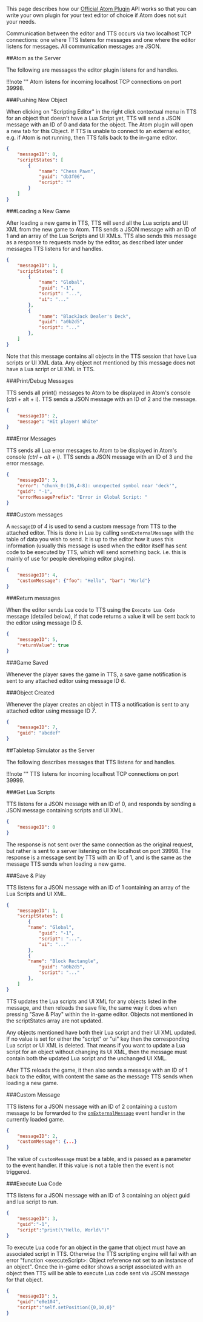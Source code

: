 This page describes how our [Official Atom Plugin](atom.md) API works so that you can write your own plugin for your text editor of choice if Atom does not suit your needs.

Communication between the editor and TTS occurs via two localhost TCP connections: one where TTS listens for messages and one where the editor listens for messages. All communication messages are JSON.

##Atom as the Server

The following are messages the editor plugin listens for and handles.

!!!note ""
	Atom listens for incoming localhost TCP connections on port 39998.

###Pushing New Object

When clicking on "Scripting Editor" in the right click contextual menu in TTS for an object that doesn't have a Lua Script yet, TTS will send a JSON message with an ID of 0 and data for the object. The Atom plugin will open a new tab for this Object. If TTS is unable to connect to an external editor, e.g. if Atom is not running, then TTS falls back to the in-game editor.

```JSON
{
    "messageID": 0,
    "scriptStates": [
        {
            "name": "Chess Pawn",
            "guid": "db3f06",
            "script": ""
        }
    ]
}
```

###Loading a New Game

After loading a new game in TTS, TTS will send all the Lua scripts and UI XML from the new game to Atom. TTS sends a JSON message with an ID of 1 and an array of the Lua Scripts and UI XMLs. TTS also sends this message as a response to requests made by the editor, as described later under messages TTS listens for and handles.

```JSON
{
    "messageID": 1,
    "scriptStates": [
        {
            "name": "Global",
            "guid": "-1",
            "script": "...",
            "ui": "..."
        },
        {
            "name": "BlackJack Dealer's Deck",
            "guid": "a0b2d5",
            "script": "..."
        },
    ]
}
```

Note that this message contains all objects in the TTS session that have Lua scripts or UI XML data. Any object not mentioned by this message does not have a Lua script or UI XML in TTS.

###Print/Debug Messages

TTS sends all print() messages to Atom to be displayed in Atom's console (ctrl + alt + i). TTS sends a JSON message with an ID of 2 and the message.

```JSON
{
    "messageID": 2,
    "message": "Hit player! White"
}
```


###Error Messages

TTS sends all Lua error messages to Atom to be displayed in Atom's console *(ctrl + alt + i)*. TTS sends a JSON message with an ID of 3 and the error message.

```JSON
{
    "messageID": 3,
    "error": "chunk_0:(36,4-8): unexpected symbol near 'deck'",
    "guid": "-1",
    "errorMessagePrefix": "Error in Global Script: "
}
```


###Custom messages

A `messageID` of *4* is used to send a custom message from TTS to the attached editor.  This is done in Lua by calling `sendExternalMessage` with the table of data you wish to send.  It is up to the editor how it uses this information (usually this message is used when the editor itself has sent code to be executed by TTS, which will send something back. i.e. this is mainly of use for people developing editor plugins).

```JSON
{
    "messageID": 4,
    "customMessage": {"foo": "Hello", "bar": "World"}
}
```



###Return messages

When the editor sends Lua code to TTS using the `Execute Lua Code` message (detailed below), if that code returns a value it will be sent back to the editor using message ID *5*.

```JSON
{
    "messageID": 5,
    "returnValue": true
}
```



###Game Saved

Whenever the player saves the game in TTS, a save game notification is sent to any attached editor using message ID *6*.



###Object Created

Whenever the player creates an object in TTS a notification is sent to any attached editor using message ID *7*.

```JSON
{
    "messageID": 7,
    "guid": "abcdef"
}
```



##Tabletop Simulator as the Server

The following describes messages that TTS listens for and handles.

!!!note ""
	TTS listens for incoming localhost TCP connections on port 39999.


###Get Lua Scripts

TTS listens for a JSON message with an ID of 0, and responds by sending a JSON message containing scripts and UI XML.

```JSON
{
    "messageID": 0
}
```

The response is not sent over the same connection as the original request, but rather is sent to a server listening on the localhost on port 39998. The response is a message sent by TTS with an ID of 1, and is the same as the message TTS sends when loading a new game.

###Save & Play

TTS listens for a JSON message with an ID of 1 containing an array of the Lua Scripts and UI XML.

```JSON
{
    "messageID": 1,
    "scriptStates": [
        {
	    "name": "Global",
            "guid": "-1",
            "script": "...",
            "ui": "..."
        },
        {
	    "name": "Block Rectangle",
            "guid": "a0b2d5",
            "script": "..."
        },
    ]
}
```

TTS updates the Lua scripts and UI XML for any objects listed in the message, and then reloads the save file, the same way it does when pressing "Save & Play" within the in-game editor. Objects not mentioned in the scriptStates array are not updated.

Any objects mentioned have both their Lua script and their UI XML updated. If no value is set for either the "script" or "ui" key then the corresponding Lua script or UI XML is deleted. That means if you want to update a Lua script for an object without changing its UI XML, then the message must contain both the updated Lua script and the unchanged UI XML.

After TTS reloads the game, it then also sends a message with an ID of 1 back to the editor, with content the same as the message TTS sends when loading a new game.

###Custom Message

TTS listens for a JSON message with an ID of 2 containing a custom message to be forwarded to the [`onExternalMessage`](events.md#onexternalmessage) event handler in the currently loaded game.

```JSON
{
    "messageID": 2,
    "customMessage": {...}
}
```

The value of `customMessage` must be a table, and is passed as a parameter to the event handler. If this value is not a table then the event is not triggered.

###Execute Lua Code

TTS listens for a JSON message with an ID of 3 containing an object guid and lua script to run.

```JSON
{
    "messageID": 3,
    "guid":"-1",
    "script":"print(\"Hello, World\")"
}
```

To execute Lua code for an object in the game that object must have an associated script in TTS. Otherwise the TTS scripting engine will fail with an error "function \<executeScript\>: Object reference not set to an instance of an object". Once the in-game editor shows a script associated with an object then TTS will be able to execute Lua code sent via JSON message for that object.

```JSON
{
    "messageID": 3,
    "guid":"e8e104",
    "script":"self.setPosition({0,10,0}"
}
```
